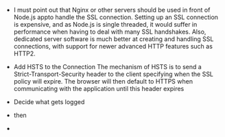 - I must point out that Nginx or other servers should be used in front of Node.js appto handle
  the SSL connection. Setting up an SSL connection is expensive, and as Node.js is single
  threaded, it would suffer in performance when having to deal with many SSL handshakes.
  Also, dedicated server software is much better at creating and handling SSL connections,
  with support for newer advanced HTTP features such as HTTP2.

- Add HSTS to the Connection
  The mechanism of HSTS is to send a Strict-Transport-Security header to the client specifying when the SSL policy will expire. The browser will then default to HTTPS when communicating with the application until this header expires

- Decide what gets logged

- then
-
